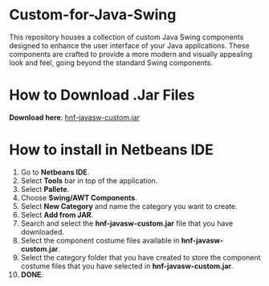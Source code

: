 # Custom-for-Java-Swing
This repository houses a collection of custom Java Swing components designed to enhance the user interface of your Java applications. These components are crafted to provide a more modern and visually appealing look and feel, going beyond the standard Swing components.
# How to Download .Jar Files
**Download here**: 
[hnf-javasw-custom.jar](https://github.com/Hnf77/Custom-for-Java-Swing/raw/master/dist/hnf-javasw-custom.jar)
# How to install in Netbeans IDE
1. Go to **Netbeans IDE**.
2. Select **Tools** bar in top of the application.
3. Select **Pallete**.
4. Choose **Swing/AWT Components**.
5. Select **New Category** and name the category you want to create.
6. Select **Add from JAR**.
7. Search and select the **hnf-javasw-custom.jar** file that you have downloaded.
8. Select the component costume files available in **hnf-javasw-custom.jar**.
9. Select the category folder that you have created to store the component costume files that you have selected in **hnf-javasw-custom.jar**.
10. **DONE**.
